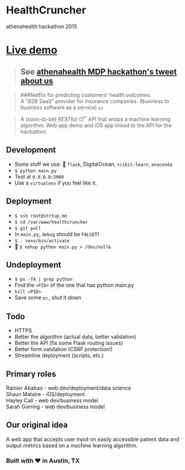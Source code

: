 # HealthCruncher  
athenahealth hackathon 2015  

# [Live demo](http://strtup.me:5000)  

>## See [athenahealth MDP hackathon's tweet about us](https://twitter.com/athenaMDP/status/625392613168779264)


>###Netflix for predicting customers' health outcomes.  
>A "B2B SaaS" provider for insurance companies. (Business to business software as a service) :dollar:   

>A (soon-to-be) RESTful :sleeping: API that wraps a machine learning algorithm. Web app demo and iOS app linked to the API for the hackathon.

## Development  
- Some stuff we use: :snake: `flask`, DigitalOcean, `scikit-learn`, `anaconda`  
- `$ python main.py`  
- Test at `0.0.0.0:5000`  
- Use a `virtualenv` if you feel like it.  

## Deployment  
- `$ ssh root@strtup.me`  
- `$ cd /var/www/healthcruncher`  
- `$ git pull`
- In `main.py`, `debug` should be `FALSE`!!!  
- `$ . venv/bin/activate`  
- :snake: `$ nohup python main.py > /dev/null&`  

## Undeployment
- `$ ps -fA | grep python`  
- Find the `<PID>` of the one that has python main.py
- `kill <PID>`  
- Save some :dollar: , shut it down

## Todo
- HTTPS  
- Better the algorithm (actual data, better validation)  
- Better the API (fix some Flask routing issues)  
- Better form validation (CSRF protection!)  
- Streamline deployment (scripts, etc.)  

## Primary roles
Rainier Ababao - web dev/deployment/data science  
Shaun Mataire -  iOS/deployment  
Hayley Call - web dev/business model  
Sarah Gorring - web dev/business model  

## Our original idea
A web app that accepts user input on easily accessible patient data and output metrics based on a machine learning algorithm.

### Built with ❤ in Austin, TX
